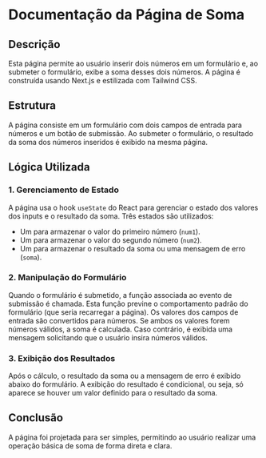 <h1>Documentação da Página de Soma</h1>
    
<h2>Descrição</h2>
    <p>
        Esta página permite ao usuário inserir dois números em um formulário e, ao submeter o formulário, exibe a soma desses dois números. A página é construída usando Next.js e estilizada com Tailwind CSS.
    </p>

<h2>Estrutura</h2>
    <p>
        A página consiste em um formulário com dois campos de entrada para números e um botão de submissão. Ao submeter o formulário, o resultado da soma dos números inseridos é exibido na mesma página.
    </p>

<h2>Lógica Utilizada</h2>

<h3>1. Gerenciamento de Estado</h3>
    <p>
        A página usa o hook <code>useState</code> do React para gerenciar o estado dos valores dos inputs e o resultado da soma.
        Três estados são utilizados:
    </p>
    <ul>
        <li>Um para armazenar o valor do primeiro número (<code>num1</code>).</li>
        <li>Um para armazenar o valor do segundo número (<code>num2</code>).</li>
        <li>Um para armazenar o resultado da soma ou uma mensagem de erro (<code>soma</code>).</li>
    </ul>

<h3>2. Manipulação do Formulário</h3>
    <p>
        Quando o formulário é submetido, a função associada ao evento de submissão é chamada.
        Esta função previne o comportamento padrão do formulário (que seria recarregar a página).
        Os valores dos campos de entrada são convertidos para números. Se ambos os valores forem números válidos, a soma é calculada.
        Caso contrário, é exibida uma mensagem solicitando que o usuário insira números válidos.
    </p>

<h3>3. Exibição dos Resultados</h3>
    <p>
        Após o cálculo, o resultado da soma ou a mensagem de erro é exibido abaixo do formulário.
        A exibição do resultado é condicional, ou seja, só aparece se houver um valor definido para o resultado da soma.
    </p>

<h2>Conclusão</h2>
    <p>
        A página foi projetada para ser simples, permitindo ao usuário realizar uma operação básica de soma de forma direta e clara.
    </p>

